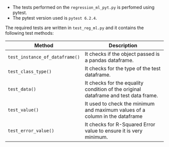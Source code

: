  - The tests performed on the `regression_ml_pyt.py` is perfomed using pytest.
 - The pytest version used is `pytest 6.2.4`. 


The required tests are written in `test_reg_ml.py` and it contains the following test methods:

|Method | Description  |
|--|--|
| `test_instance_of_dataframe()` | It checks if the object passed is a pandas dataframe.  |
| `test_class_type()`| It checks for the type of the test dataframe.|
| `test_data()`| It checks for the equality condition of the original dataframe and test data frame.|
|  `test_value()`| It used to check the minimum and maximum values of a column in the dataframe|
| `test_error_value()`| It checks for R-Squared Error value to ensure it is very minimum. |

